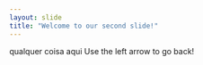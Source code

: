 ```yaml
---
layout: slide
title: "Welcome to our second slide!"
---
```

qualquer coisa aqui
Use the left arrow to go back!
